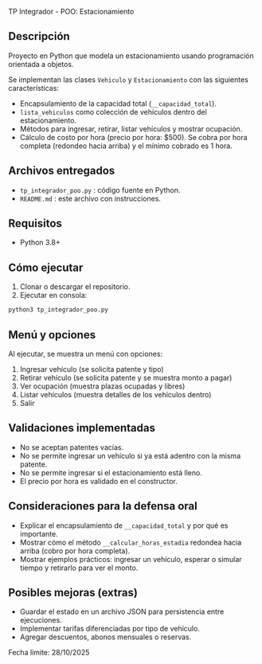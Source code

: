 TP Integrador - POO: Estacionamiento

## Descripción
Proyecto en Python que modela un estacionamiento usando programación orientada a objetos.

Se implementan las clases `Vehiculo` y `Estacionamiento` con las siguientes características:
- Encapsulamiento de la capacidad total (`__capacidad_total`).
- `lista_vehiculos` como colección de vehículos dentro del estacionamiento.
- Métodos para ingresar, retirar, listar vehículos y mostrar ocupación.
- Cálculo de costo por hora (precio por hora: $500). Se cobra por hora completa (redondeo hacia arriba) y el mínimo cobrado es 1 hora.

## Archivos entregados
- `tp_integrador_poo.py` : código fuente en Python.
- `README.md` : este archivo con instrucciones.

## Requisitos
- Python 3.8+

## Cómo ejecutar
1. Clonar o descargar el repositorio.
2. Ejecutar en consola:

```bash
python3 tp_integrador_poo.py
```

## Menú y opciones

Al ejecutar, se muestra un menú con opciones:

1. Ingresar vehículo (se solicita patente y tipo)
2. Retirar vehículo (se solicita patente y se muestra monto a pagar)
3. Ver ocupación (muestra plazas ocupadas y libres)
4. Listar vehículos (muestra detalles de los vehículos dentro)
5. Salir

## Validaciones implementadas

* No se aceptan patentes vacías.
* No se permite ingresar un vehículo si ya está adentro con la misma patente.
* No se permite ingresar si el estacionamiento está lleno.
* El precio por hora es validado en el constructor.

## Consideraciones para la defensa oral

* Explicar el encapsulamiento de `__capacidad_total` y por qué es importante.
* Mostrar cómo el método `__calcular_horas_estadia` redondea hacia arriba (cobro por hora completa).
* Mostrar ejemplos prácticos: ingresar un vehículo, esperar o simular tiempo y retirarlo para ver el monto.

## Posibles mejoras (extras)

* Guardar el estado en un archivo JSON para persistencia entre ejecuciones.
* Implementar tarifas diferenciadas por tipo de vehículo.
* Agregar descuentos, abonos mensuales o reservas.

Fecha límite: 28/10/2025
